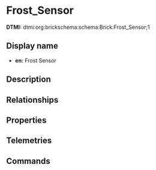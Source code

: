 # Frost_Sensor
**DTMI:** dtmi:org:brickschema:schema:Brick:Frost_Sensor;1
## Display name
- **en:** Frost Sensor
## Description
## Relationships
## Properties
## Telemetries
## Commands
